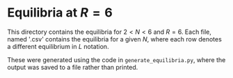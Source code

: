 
# Equilibria at $R = 6$

This directory contains the equilibria for $2 < N < 6$ and $R = 6$. Each file, named '<N>.csv' contains the equilibria for a given $N$, where each row denotes a different equilibrium in $L$ notation.

These were generated using the code in `generate_equilibria.py`, where the output was saved to a file rather than printed.
        